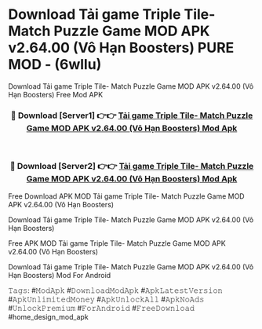 # Download Tải game Triple Tile- Match Puzzle Game MOD APK v2.64.00 (Vô Hạn Boosters) PURE MOD - (6wllu)
Download Tải game Triple Tile- Match Puzzle Game MOD APK v2.64.00 (Vô Hạn Boosters) Free Mod APK

<div align="center">
<h3>🔴 Download [Server1] 👉👉 <a href="https://apk-comot.site?title=Tải_game_Triple_Tile-_Match_Puzzle_Game_MOD_APK_v2.64.00_(Vô_Hạn_Boosters)">Tải game Triple Tile- Match Puzzle Game MOD APK v2.64.00 (Vô Hạn Boosters) Mod Apk</a></h3><br>

<h3>🔴 Download [Server2] 👉👉 <a href="https://apk-comot.site?title=Tải_game_Triple_Tile-_Match_Puzzle_Game_MOD_APK_v2.64.00_(Vô_Hạn_Boosters)">Tải game Triple Tile- Match Puzzle Game MOD APK v2.64.00 (Vô Hạn Boosters) Mod Apk</a></h3>
</div>


Free Download APK MOD Tải game Triple Tile- Match Puzzle Game MOD APK v2.64.00 (Vô Hạn Boosters)

Download Tải game Triple Tile- Match Puzzle Game MOD APK v2.64.00 (Vô Hạn Boosters) 

Free APK MOD Tải game Triple Tile- Match Puzzle Game MOD APK v2.64.00 (Vô Hạn Boosters) 

Download Tải game Triple Tile- Match Puzzle Game MOD APK v2.64.00 (Vô Hạn Boosters) Mod For Android

𝚃𝚊𝚐𝚜: #𝙼𝚘𝚍𝙰𝚙𝚔 #𝙳𝚘𝚠𝚗𝚕𝚘𝚊𝚍𝙼𝚘𝚍𝙰𝚙𝚔 #𝙰𝚙𝚔𝙻𝚊𝚝𝚎𝚜𝚝𝚅𝚎𝚛𝚜𝚒𝚘𝚗 #𝙰𝚙𝚔𝚄𝚗𝚕𝚒𝚖𝚒𝚝𝚎𝚍𝙼𝚘𝚗𝚎𝚢 #𝙰𝚙𝚔𝚄𝚗𝚕𝚘𝚌𝚔𝙰𝚕𝚕 #𝙰𝚙𝚔𝙽𝚘𝙰𝚍𝚜 #𝚄𝚗𝚕𝚘𝚌𝚔𝙿𝚛𝚎𝚖𝚒𝚞𝚖 #𝙵𝚘𝚛𝙰𝚗𝚍𝚛𝚘𝚒𝚍 #𝙵𝚛𝚎𝚎𝙳𝚘𝚠𝚗𝚕𝚘𝚊𝚍 #home_design_mod_apk